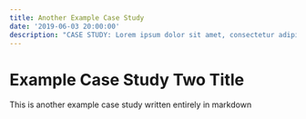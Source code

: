 ```yaml
---
title: Another Example Case Study
date: '2019-06-03 20:00:00'
description: "CASE STUDY: Lorem ipsum dolor sit amet, consectetur adipiscing elit. Pellentesque pellentesque turpis tortor, vitae euismod lacus consequat ac. Suspendisse varius orci non convallis malesuada. Sed sem est, volutpat at nibh eget, consequat accumsan nisi. Morbi id lectus justo. Etiam sit amet erat id metus dapibus placerat."  
---
```

# Example Case Study Two Title

This is another example case study written entirely in markdown